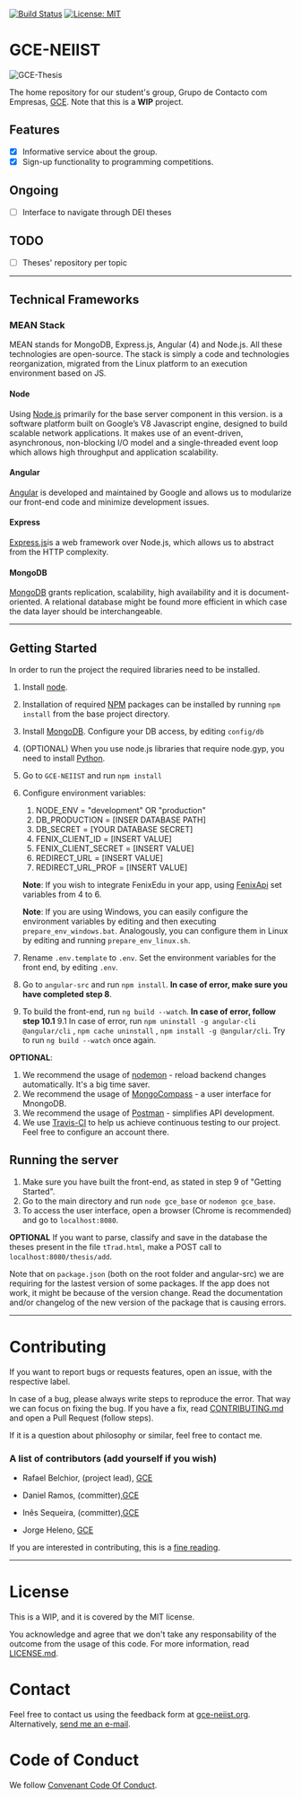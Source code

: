 [![Build Status](https://travis-ci.com/RafaelAPB/GCE-NEIIST.svg?token=XFiDrRAqvqphcoasyH7N&branch=master)](https://travis-ci.com/RafaelAPB/GCE-NEIIST)
[![License: MIT](https://img.shields.io/badge/License-MIT-green.svg)](https://opensource.org/licenses/MIT)

# GCE-NEIIST
![GCE-Thesis][logo]

[logo]: https://groups.ist.utl.pt/~gce-neiist.daemon/assets/gce.png "GCE-Thesis"
The home repository for our student's group, Grupo de Contacto com Empresas, [GCE][GCE]. 
Note that this is a **WIP** project.

## Features
- [X] Informative service about the group.
- [X] Sign-up functionality to programming competitions.

## Ongoing
- [ ] Interface to navigate through DEI theses

## TODO
- [ ] Theses' repository per topic

---
####
## Technical Frameworks

### MEAN Stack
MEAN stands for MongoDB, Express.js, Angular (4) and Node.js. All these technologies are open-source. The stack is simply a code and technologies reorganization, migrated from the Linux platform to an execution environment based on JS.

#### Node 

Using [Node.js][node] primarily for the base server component in this version.  is a software platform built on Google’s V8 Javascript engine, designed to build scalable network applications. It makes use of an event-driven, asynchronous, non-blocking I/O model and a single-threaded event loop which allows high throughput and application scalability.

#### Angular

[Angular][angular] is developed and maintained by Google and allows us to modularize our front-end code and minimize development issues.

#### Express

[Express.js][express]is a web framework over Node.js, which allows us to abstract from the HTTP complexity.

#### MongoDB

[MongoDB][mon] grants replication, scalability, high availability and it is document-oriented. A relational database might be found more efficient in which case the data 
layer should be interchangeable.

---

####
## Getting Started

In order to run the project the required libraries need to be installed.

1. Install [node][node].
2. Installation of required [NPM][npm] packages can be installed by running ```npm install``` from the base project directory.
3. Install [MongoDB][mon]. Configure your DB access, by editing ``config/db``
4. (OPTIONAL) When you use node.js libraries that require node.gyp, you need to install [Python][python].
5. Go to ``GCE-NEIIST`` and run ```npm install```
6. Configure environment variables:
    1. NODE_ENV = "development" OR "production"
    2. DB_PRODUCTION = [INSER DATABASE PATH]
    2. DB_SECRET = [YOUR DATABASE SECRET]
    3. FENIX_CLIENT_ID = [INSERT VALUE]
    4. FENIX_CLIENT_SECRET = [INSERT VALUE]
    5. REDIRECT_URL = [INSERT VALUE]
    6. REDIRECT_URL_PROF = [INSERT VALUE]
    
    **Note**: If you wish to integrate FenixEdu in your app, using [FenixApi][Fenix] set variables from 4 to 6.
    
    **Note**: If you are using Windows, you can easily configure the environment variables by editing and then executing ``prepare_env_windows.bat``. Analogously, you can configure them in Linux by editing and running ``prepare_env_linux.sh``.
     
   
7. Rename ``.env.template`` to ``.env``. Set the environment variables for the front end, by editing ``.env``.
8. Go to ``angular-src`` and run ``npm install``. **In case of error, make sure you have completed step 8**.
9. To build the front-end, run ```ng build --watch```.  **In case of error, follow step 10.1**
9.1 In case of error, run ``npm uninstall -g angular-cli @angular/cli`` , ``npm cache uninstall`` , ``npm install -g @angular/cli``. Try to run ``ng build --watch`` once again.

**OPTIONAL**:
1. We recommend the usage of [nodemon][nodemon] - reload backend changes automatically. It's a big time saver.
2. We recommend the usage of [MongoCompass][compass] - a user interface for MnongoDB.
3. We recommend the usage of [Postman][postman] - simplifies API development.
4. We use [Travis-CI][travis] to help us achieve continuous testing to our project. Feel free to configure an account there.

## Running the server
1. Make sure you have built the front-end, as stated in step 9 of "Getting Started".
2. Go to the main directory and run ``node gce_base`` or ``nodemon gce_base``. 
3. To access the user interface, open a browser (Chrome is recommended) and go to ``localhost:8080``.

**OPTIONAL**
If you want to parse, classify and save in the database the theses present in the file ``tTrad.html``, make a POST call to ``localhost:8080/thesis/add``.

Note that on ``package.json`` (both on the root folder and angular-src)
we are requiring for the lastest version of some packages. If the app does not work, it might be because of 
the version change. Read the documentation and/or changelog of the new version of the package that is causing errors.  

---
#####
# Contributing
If you want to report bugs or requests features, open an issue, with the respective label.

In case of a bug, please always write steps to reproduce the error. That way we can focus on fixing the bug. If you have a fix, read [CONTRIBUTING.md][contributing] and open a Pull Request (follow steps). 

If it is a question about philosophy or similar, feel free to contact me.

### A list of contributors (add yourself if you wish)

+ Rafael Belchior, (project lead), [GCE][GCE]

+ Daniel Ramos, (committer),[GCE][GCE]

+ Inês Sequeira, (committer),[GCE][GCE]

+ Jorge Heleno, [GCE][GCE]

If you are interested in contributing, this is a  [fine reading][open-source].


---

# License
This is a WIP, and it is covered by the MIT license. 

You acknowledge and agree that we don't take any responsability of the outcome 
from the usage of this code.
For more information, read [LICENSE.md][license].

# Contact
Feel free to contact us using the feedback form at <a href="https://gce-neiist.org">gce-neiist.org</a>.
Alternatively, <a href="mailto:rafael.belchior@tecnico.ulisboa.pt?Subject=Hello%20again" target="_top">send me an e-mail</a>.

# Code of Conduct
We follow [Convenant Code Of Conduct][CC].

[fenix]: http://fenixedu.org/dev/api/
[python]: https://www.python.org/
[GCE]: https://gce-neiist.org/
[node]: http://nodejs.org/
[angular]: https://angular.io/
[express]: https://expressjs.com/
[mon]: http://www.mongodb.org/
[npm]: https://npmjs.org/
[travis]: https://travis-ci.org/
[contributing]: https://github.com/RafaelAPB/GCE-Thesis/blob/master/CONTRIBUTING.md
[license]: https://github.com/RafaelAPB/GCE-Thesis/blob/master/LICENSE.md
[nodemon]: https://nodemon.io/
[open-source]: https://opensource.guide/how-to-contribute/
[CC]: https://www.contributor-covenant.org/version/1/4/code-of-conduct.html
[compass]: https://www.mongodb.com/products/compass
[postman]: https://www.getpostman.com/